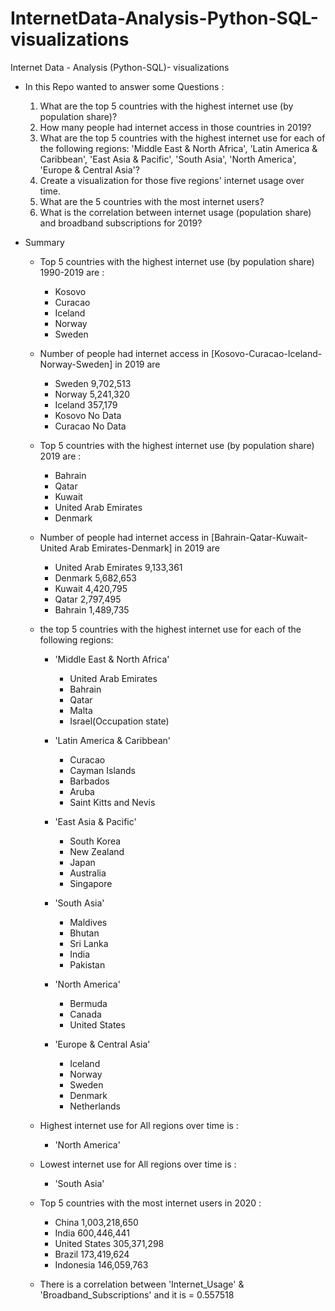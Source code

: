 # InternetData-Analysis-Python-SQL-visualizations
Internet Data - Analysis (Python-SQL)- visualizations

- In this Repo wanted to answer some Questions : 
  1. What are the top 5 countries with the highest internet use (by population share)?
  2. How many people had internet access in those countries in 2019?
  3. What are the top 5 countries with the highest internet use for each of the following regions:  'Middle East & North Africa', 'Latin America & Caribbean', 'East Asia & Pacific', 'South Asia', 'North America', 'Europe & Central Asia'?
  4. Create a visualization for those five regions' internet usage over time.
  5. What are the 5 countries with the most internet users?
  6. What is the correlation between internet usage (population share) and broadband subscriptions for 2019?
  
  
 - Summary 
      -  Top 5 countries with the highest internet use (by population share) 1990-2019 are :
         -  Kosovo
         -  Curacao
         -  Iceland
         -  Norway
         -  Sweden
      -  Number of people had internet access in [Kosovo-Curacao-Iceland-Norway-Sweden]  in 2019 are 
         -  Sweden	9,702,513
         - 	Norway	5,241,320
         -	Iceland	357,179
         -  Kosovo   No Data
         -  Curacao  No Data



      - Top 5 countries with the highest internet use (by population share) 2019 are :
        - Bahrain	
        - Qatar	
        - Kuwait	
        - United Arab Emirates	
        - Denmark	

      -  Number of people had internet access in [Bahrain-Qatar-Kuwait-United Arab Emirates-Denmark]  in 2019 are 
           -  United Arab Emirates	9,133,361
           -  Denmark	            5,682,653
           -  Kuwait	               4,420,795
           -  Qatar	               2,797,495
           -  Bahrain	            1,489,735


      -  the top 5 countries with the highest internet use for each of the following regions:
           - 'Middle East & North Africa'
             - United Arab Emirates    
             - Bahrain                 
             - Qatar                   
             - Malta                   
             - Israel(Occupation state)               

           - 'Latin America & Caribbean'
             - Curacao                  
             - Cayman Islands           
             - Barbados                 
             - Aruba                    
             - Saint Kitts and Nevis    

           - 'East Asia & Pacific'
             - South Korea    
             - New Zealand    
             - Japan          
             - Australia      
             - Singapore      

           - 'South Asia'
              - Maldives     
              - Bhutan        
              - Sri Lanka     
              - India         
              - Pakistan      

           - 'North America'
               - Bermuda          
               - Canada          
               - United States    

           - 'Europe & Central Asia'
              - Iceland        
              - Norway        
              - Sweden         
              - Denmark        
              - Netherlands   



      - Highest internet use for All regions over time is :
        - 'North America'

      - Lowest internet use for All regions over time is :
        - 'South Asia'

      - Top  5 countries with the most internet users in 2020 :
        - China	 1,003,218,650
        - India	600,446,441
        - United States	305,371,298
        - Brazil	173,419,624
        - Indonesia	146,059,763

      - There is a correlation between 'Internet_Usage' & 'Broadband_Subscriptions' and it is = 0.557518



























